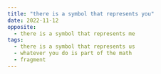 ```yaml
---
title: "there is a symbol that represents you"
date: 2022-11-12
opposite:
  - there is a symbol that represents me
tags:
  - there is a symbol that represents us
  - whatever you do is part of the math
  - fragment
---
```

